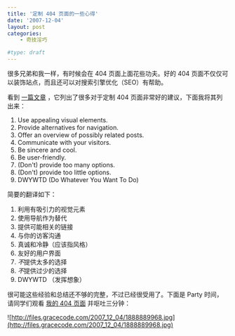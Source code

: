 ```yaml
---
title: '定制 404 页面的一些心得'
date: '2007-12-04'
layout: post
categories:
    - 奇技淫巧

#type: draft
---
```


很多兄弟和我一样，有时候会在 404 页面上面花些功夫。好的 404 页面不仅仅可以装饰站点，而且还可以对搜索引擎优化（SEO）有帮助。

看到 [一篇文章](http://www.smashingmagazine.com/2007/07/25/wanted-your-404-error-pages/) ，它列出了很多对于定制 404 页面非常好的建议，下面我将其列出来：

1. Use appealing visual elements.
2. Provide alternatives for navigation.
3. Offer an overview of possibly related posts.
4. Communicate with your visitors.
5. Be sincere and cool.
6. Be user-friendly.
7. (Don't) provide too many options.
8. (Don't) provide too little options.
9. DWYWTD (Do Whatever You Want To Do)

简要的翻译如下：

1. 利用有吸引力的视觉元素
2. 使用导航作为替代
3. 提供可能相关的链接
4. 与你的访客沟通
5. 真诚和冷静（应该指风格）
6. 友好的用户界面
7. *不*提供太多的选择
8. *不*提供过少的选择
9. DWYWTD （发挥想象）

很可能这些经验和总结还不够的完整，不过已经很受用了。下面是 Party 时间，请同学们观看 [我的 404 页面](http://www.gracecode.com/404) 并呕吐三分钟：

![http://files.gracecode.com/2007_12_04/1888889968.jpg](http://files.gracecode.com/2007_12_04/1888889968.jpg)
